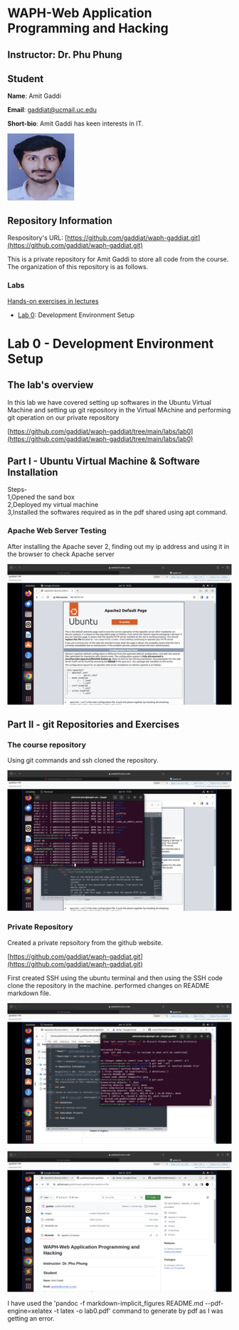 # WAPH-Web Application Programming and Hacking

## Instructor: Dr. Phu Phung

## Student

**Name**: Amit Gaddi

**Email**: gaddiat@ucmail.uc.edu

**Short-bio**: Amit Gaddi has keen interests in IT. 

![Amit's headshot](images/Pic.jpg)

## Repository Information

Respository's URL: [https://github.com/gaddiat/waph-gaddiat.git](https://github.com/gaddiat/waph-gaddiat.git)

This is a private repository for Amit Gaddi to store all code from the course. The organization of this repository is as follows.

### Labs 

[Hands-on exercises in lectures](labs) 

  - [Lab 0](https://github.com/gaddiat/waph-gaddiat/tree/main/labs/lab0): Development Environment Setup

# Lab 0 - Development Environment Setup 


## The lab's overview

In this lab we have covered setting up softwares in the Ubuntu Virtual Machine and setting up git repository in the Virtual MAchine and performing git operation on our private repository

[https://github.com/gaddiat/waph-gaddiat/tree/main/labs/lab0](https://github.com/gaddiat/waph-gaddiat/tree/main/labs/lab0)

## Part I - Ubuntu Virtual Machine & Software Installation

Steps-  
1,Opened the sand box  
2,Deployed my virtual machine  
3,Installed the softwares required as in the pdf shared using apt command.  


### Apache Web Server Testing

After installing the Apache sever 2, finding out my ip address and using it in the browser to check Apache server 

![Apache Screenshot](images/apache.png)

## Part II - git Repositories and Exercises

### The course repository

Using git commands and ssh cloned the repository.

![git clone](images/gitclone.png)

### Private Repository

Created a private repsoitory from the github website.

[https://github.com/gaddiat/waph-gaddiat.git](https://github.com/gaddiat/waph-gaddiat.git)

First created SSH using the ubuntu terminal and then using the SSH code clone the repository in the machine. performed changes on README markdown file.

![git commit and push](images/gitcp.png)

![git commit and push](images/gitcp1.png)

I have used the 'pandoc -f markdown-implicit_figures README.md --pdf-engine=xelatex -t latex  -o lab0.pdf' command to generate by pdf as I was getting an error.